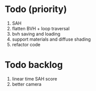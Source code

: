 # Todo (priority)

1. SAH
2. flatten BVH + loop traversal
3. bvh saving and loading 
4. support materials and diffuse shading
5. refactor code

# Todo backlog
1. linear time SAH score
2. better camera
